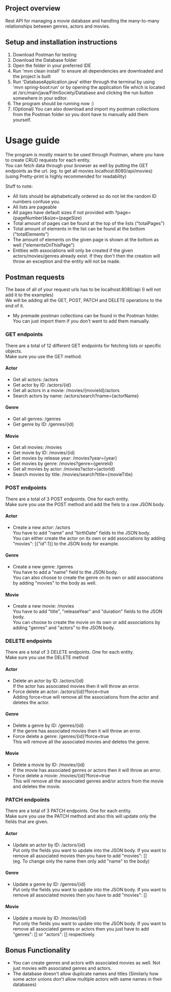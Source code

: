 ## Project overview
Rest API for managing a movie database and handling the many-to-many relationships between genres, actors and movies. 

## Setup and installation instructions
1. Download Postman for testing
2. Download the Database folder
3. Open the folder in your preferred IDE
4. Run 'mvn clean install' to ensure all dependencies are downloaded and the project is built
5. Run 'DatabaseApplication.java' either through the terminal by using 'mvn spring-boot:run' or by opening the application file which is located at /src/main/java/FilmSociety/Database and clicking the run button somewhere in your editor.
6. The program should be running now :)
7. (Optional) You can also download and import my postman collections from the Postman folder so you dont have to manually add them yourself. 

# Usage guide
The program is mostly meant to be used through Postman, where you have to create CRUD requests for each entity.  
You can fetch data through your browser as well by putting the GET endpoints as the url. (eg. to get all movies localhost:8080/api/movies) (using Pretty-print is highly recommended for readability)  

Stuff to note:
* All lists should be alphabetically ordered so do not let the random ID numbers confuse you.  
* All lists are pageable
* All pages have default sizes if not provided with ?page={pageNumber}&size={pageSize}
* Total amount of pages can be found at the top of the lists ("totalPages")
* Total amount of elements in the list can be found at the bottom ("totalElements")
* The amount of elements on the given page is shown at the bottom as well ("elementsOnThisPage")
* Entities with associations will only be created if the given actors/movies/genres already exist. If they don't then the creation will throw an exception and the entity will not be made.
## Postman requests
The base of all of your request urls has to be localhost:8080/api (I will not add it to the examples)  
We will be adding all the GET, POST, PATCH and DELETE operations to the end of it.
* My premade postman collections can be found in the Postman folder. You can just import them if you don't want to add them manually.
### GET endpoints
There are a total of 12 different GET endpoints for fetching lists or specific objects.  
Make sure you use the GET method.
#### Actor
* Get all actors: /actors
* Get actor by ID: /actors/{id}
* Get all actors in a movie: /movies/{movieId}/actors
* Search actors by name: /actors/search?name={actorName}
#### Genre
* Get all genres: /genres
* Get genre by ID: /genres/{id}
#### Movie
* Get all movies: /movies
* Get movie by ID: /movies/{id}
* Get movies by release year: /movies?year={year}
* Get movies by genre: /movies?genre={genreId}
* Get all movies by actor: /movies?actor={actorId}
* Search movies by title: /movies/search?title={movieTitle}
### POST endpoints
There are a total of 3 POST endpoints. One for each entity.  
Make sure you use the POST method and add the fiels to a raw JSON body.
#### Actor
* Create a new actor: /actors  
You have to add "name" and "birthDate" fields to the JSON body.  
You can either create the actor on its own or add associations by adding "movies": [{"id":1}] to the JSON body for example.
#### Genre 
* Create a new genre: /genres  
You have to add a "name" field to the JSON body.  
You can also choose to create the genre on its own or add associations by adding "movies" to the body as well.
#### Movie
* Create a new movie: /movies  
You have to add "title", "releaseYear" and "duration" fields to the JSON body.  
You can choose to create the movie on its own or add associations by adding "genres" and "actors" to the JSON body.
### DELETE endpoints
There are a total of 3 DELETE endpoints. One for each entity.  
Make sure you use the DELETE method
#### Actor
* Delete an actor by ID: /actors/{id}  
If the actor has associated movies then it will throw an error.
* Force delete an actor: /actors/{id}?force=true  
Adding force=true will remove all the associations from the actor and deletes the actor.
#### Genre
* Delete a genre by ID: /genres/{id}  
If the genre has associated movies then it will throw an error.
* Force delete a genre: /genres/{id}?force=true  
This will remove all the associated movies and deletes the genre.
#### Movie
* Delete a movie by ID: /movies/{id}  
If the movie has associated genres or actors then it will throw an error.
* Force delete a movie: /movies/{id}?force=true  
This will remove all the associated genres and/or actors from the movie and deletes the movie.
### PATCH endpoints
There are a total of 3 PATCH endpoints. One for each entity.  
Make sure you use the PATCH method and also this will update only the fields that are given. 
#### Actor
* Update an actor by ID: /actors/{id}  
Put only the fields you want to update into the JSON body. If you want to remove all associated movies then you have to add "movies": []  
  (eg. To change only the name then only add "name" to the body)
#### Genre
* Update a genre by ID: /genres/{id}  
Put only the fields you want to update into the JSON body. If you want to remove all associated movies then you have to add "movies": [] 
#### Movie
* Update a movie by ID: /movies/{id}  
Put only the fields you want to update into the JSON body. If you want to remove all associated genres or actors then you just have to add "genres": [] or "actors": [] respectively.

## Bonus Functionality
* You can create genres and actors with associated movies as well. Not just movies with associated genres and actors.
* The database doesn't allow duplicate names and titles (Similarly how some actor unions don't allow multiple actors with same names in their databases)